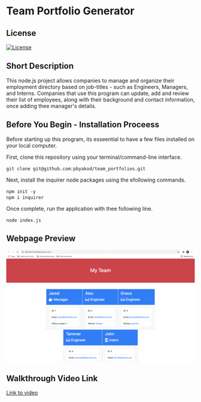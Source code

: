 # Team Portfolio Generator

## License 

[![License](https://img.shields.io/badge/license-MIT-blue)](https://opensource.org/licenses/MIT)

## Short Description

This node.js project allows companies to manage and organize their employment directory based on job-titles - such as Engineers, Managers, and Interns. Companies that use this program can update, add and review their list of employees, along with their background and contact information, once adding thee manager's details. 

## Before You Begin - Installation Proceess

Before starting up this program, its esseential to have a few files installed on your local computer.

First, clone this repository using your terminal/command-line interface. 

```
git clone git@github.com:pbyakod/team_portfolios.git
```

Next, install the inquirer node packages using the efollowing commands.

```
npm init -y
npm i inquirer
```

Once complete, run the application with thee following line.

```
node index.js
```

## Webpage Preview

<img src="./images/preview.png" alt="Preview Image"></img>

## Walkthrough Video Link

<a href="https://drive.google.com/file/d/1LOgZyjJZNXZ74rfG5DlvpglCIRYj4Jz1/view?usp=sharing">Link to video</a>